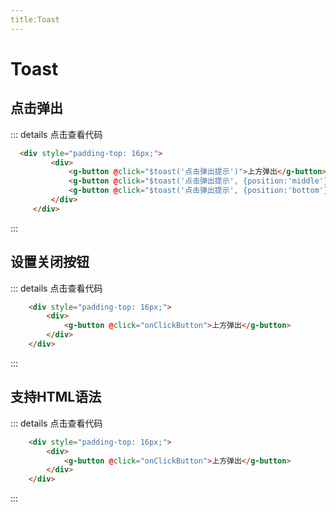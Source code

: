 ```yaml
---
title:Toast
---
```



# Toast
## 点击弹出
<ClientOnly>
<toast-demos></toast-demos>
</ClientOnly>

::: details 点击查看代码
```html
  <div style="padding-top: 16px;">
         <div>
             <g-button @click="$toast('点击弹出提示')">上方弹出</g-button>
             <g-button @click="$toast('点击弹出提示', {position:'middle'})">中间弹出</g-button>
             <g-button @click="$toast('点击弹出提示', {position:'bottom'})">下方弹出</g-button>
         </div>
     </div>
```
:::

## 设置关闭按钮
<ClientOnly>
<toast-demos2></toast-demos2>
</ClientOnly>

::: details 点击查看代码
```html
    <div style="padding-top: 16px;">
        <div>
            <g-button @click="onClickButton">上方弹出</g-button>
        </div>
    </div>
```
:::

## 支持HTML语法
<ClientOnly>
<toast-demos3></toast-demos3>
</ClientOnly>

::: details 点击查看代码
```html
    <div style="padding-top: 16px;">
        <div>
            <g-button @click="onClickButton">上方弹出</g-button>
        </div>
    </div>
```
:::



